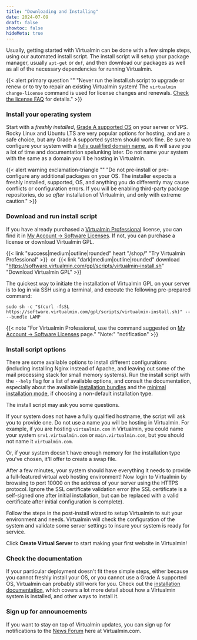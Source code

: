 ```yaml
---
title: "Downloading and Installing"
date: 2024-07-09
draft: false
showtoc: false
hideMeta: true
---
```


Usually, getting started with Virtualmin can be done with a few simple steps, using our automated install script. The install script will setup your package manager, usually `apt-get` or `dnf`, and then download our packages as well as all of the necessary dependencies for running Virtualmin.

{{< alert primary question "" "Never run the install.sh script to upgrade or renew or to try to repair an existing Virtualmin system! The `virtualmin change-license` command is used for license changes and renewals. [Check the license FAQ](/docs/faq/#license) for details." >}}

### Install your operating system
Start with a *freshly installed*, [Grade A supported OS](/docs/os-support/) on your server or VPS. Rocky Linux and Ubuntu LTS are very popular options for hosting, and are a safe choice, but any Grade A supported system should work fine. Be sure to configure your system with a [fully qualified domain name](/docs/installation/automated#fully-qualified-domain-name), as it will save you a lot of time and documentation spelunking later. Do not name your system with the same as a domain you'll be hosting in Virtualmin.

{{< alert warning exclamation-triangle "" "Do not pre-install or pre-configure any additional packages on your OS. The installer expects a freshly installed, supported, OS, and anything you do differently may cause conflicts or configuration errors. If you will be enabling third-party package repositories, do so *after* installation of Virtualmin, and only with extreme caution." >}}

### Download and run install script
If you have already purchased a [Virtualmin Professional](/docs/professional-features/) license, you can find it in [My Account → Software Licenses](/account/account/). If not, you can purchase a license or download Virtualmin GPL.

{{< link "success|medium|outline|rounded" heart "/shop/" "Try Virtualmin Professional" >}}&nbsp;&nbsp;or&nbsp;&nbsp;{{< link "dark|medium|outline|rounded" download "https://software.virtualmin.com/gpl/scripts/virtualmin-install.sh" "Download Virtualmin GPL" >}}

The quickest way to initiate the installation of Virtualmin GPL on your server is to log in via SSH using a terminal, and execute the following pre-prepared command:

```
sudo sh -c "$(curl -fsSL https://software.virtualmin.com/gpl/scripts/virtualmin-install.sh)" -- --bundle LAMP
```

{{< note "For Virtualmin Professional, use the command suggested on [My Account → Software Licenses](/account/) page." "Note:" "notification" >}}

### Install script options

There are some available options to install different configurations (including installing Nginx instead of Apache, and leaving out some of the mail processing stack for small memory systems). Run the install script with the `--help` flag for a list of available options, and consult the documentation, especially about the available [installation bundles](/docs/installation/automated#lamp-apache-vs-lemp-nginx) and the [minimal installation mode](/docs/installation/automated#full-install-vs-minimal-install), if choosing a non-default installation type.

The install script may ask you some questions.

If your system does not have a fully qualified hostname, the script will ask you to provide one. Do not use a name you will be hosting in Virtualmin. For example, if you are hosting `virtualmin.com` in Virtualmin, you could name your system `srv1.virtualmin.com` or `main.virtualmin.com`, but you should not name it `virtualmin.com`.

Or, if your system doesn't have enough memory for the installation type you've chosen, it'll offer to create a swap file. 

After a few minutes, your system should have everything it needs to provide a full-featured virtual web hosting environment! Now login to Virtualmin by browsing to port 10000 on the address of your server using the HTTPS protocol. Ignore the SSL certificate validation error (the SSL certificate is a self-signed one after initial installation, but can be replaced with a valid certificate after initial configuration is complete).

Follow the steps in the post-install wizard to setup Virtualmin to suit your environment and needs. Virtualmin will check the configuration of the system and validate some server settings to insure your system is ready for service.

Click **Create Virtual Server** to start making your first website in Virtualmin! 

### Check the documentation
If your particular deployment doesn't fit these simple steps, either because you cannot freshly install your OS, or you cannot use a Grade A supported OS, Virtualmin can probably still work for you. Check out the [installation documentation](/docs/installation/guides/), which covers a lot more detail about how a Virtualmin system is installed, and other ways to install it. 

### Sign up for announcements
If you want to stay on top of Virtualmin updates, you can sign up for notifications to the [News Forum](https://forum.virtualmin.com/c/news/5) here at Virtualmin.com.
